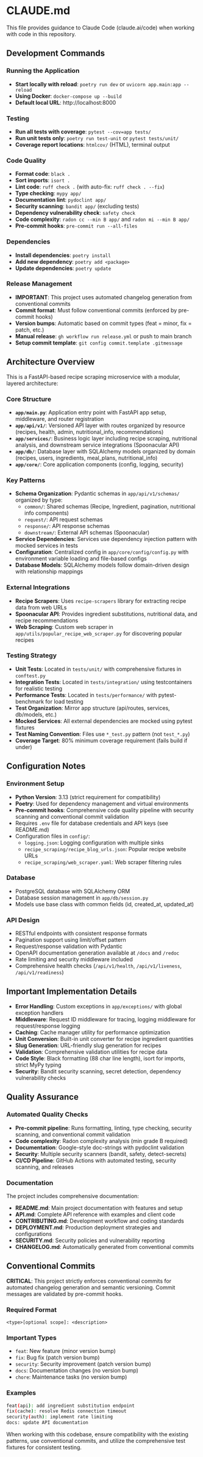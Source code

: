 # CLAUDE.md

This file provides guidance to Claude Code (claude.ai/code) when working with code in this repository.

## Development Commands

### Running the Application
- **Start locally with reload**: `poetry run dev` or `uvicorn app.main:app --reload`
- **Using Docker**: `docker-compose up --build`
- **Default local URL**: http://localhost:8000

### Testing
- **Run all tests with coverage**: `pytest --cov=app tests/`
- **Run unit tests only**: `poetry run test-unit` or `pytest tests/unit/`
- **Coverage report locations**: `htmlcov/` (HTML), terminal output

### Code Quality
- **Format code**: `black .`
- **Sort imports**: `isort .`
- **Lint code**: `ruff check .` (with auto-fix: `ruff check . --fix`)
- **Type checking**: `mypy app/`
- **Documentation lint**: `pydoclint app/`
- **Security scanning**: `bandit app/` (excluding tests)
- **Dependency vulnerability check**: `safety check`
- **Code complexity**: `radon cc --min B app/` and `radon mi --min B app/`
- **Pre-commit hooks**: `pre-commit run --all-files`

### Dependencies
- **Install dependencies**: `poetry install`
- **Add new dependency**: `poetry add <package>`
- **Update dependencies**: `poetry update`

### Release Management
- **IMPORTANT**: This project uses automated changelog generation from conventional commits
- **Commit format**: Must follow conventional commits (enforced by pre-commit hooks)
- **Version bumps**: Automatic based on commit types (feat = minor, fix = patch, etc.)
- **Manual release**: `gh workflow run release.yml` or push to main branch
- **Setup commit template**: `git config commit.template .gitmessage`

## Architecture Overview

This is a FastAPI-based recipe scraping microservice with a modular, layered architecture:

### Core Structure
- **`app/main.py`**: Application entry point with FastAPI app setup, middleware, and router registration
- **`app/api/v1/`**: Versioned API layer with routes organized by resource (recipes, health, admin, nutritional_info, recommendations)
- **`app/services/`**: Business logic layer including recipe scraping, nutritional analysis, and downstream service integrations (Spoonacular API)
- **`app/db/`**: Database layer with SQLAlchemy models organized by domain (recipes, users, ingredients, meal_plans, nutritional_info)
- **`app/core/`**: Core application components (config, logging, security)

### Key Patterns
- **Schema Organization**: Pydantic schemas in `app/api/v1/schemas/` organized by type:
  - `common/`: Shared schemas (Recipe, Ingredient, pagination, nutritional info components)
  - `request/`: API request schemas
  - `response/`: API response schemas
  - `downstream/`: External API schemas (Spoonacular)
- **Service Dependencies**: Services use dependency injection pattern with mocked services in tests
- **Configuration**: Centralized config in `app/core/config/config.py` with environment variable loading and file-based configs
- **Database Models**: SQLAlchemy models follow domain-driven design with relationship mappings

### External Integrations
- **Recipe Scrapers**: Uses `recipe-scrapers` library for extracting recipe data from web URLs
- **Spoonacular API**: Provides ingredient substitutions, nutritional data, and recipe recommendations
- **Web Scraping**: Custom web scraper in `app/utils/popular_recipe_web_scraper.py` for discovering popular recipes

### Testing Strategy
- **Unit Tests**: Located in `tests/unit/` with comprehensive fixtures in `conftest.py`
- **Integration Tests**: Located in `tests/integration/` using testcontainers for realistic testing
- **Performance Tests**: Located in `tests/performance/` with pytest-benchmark for load testing
- **Test Organization**: Mirror app structure (api/routes, services, db/models, etc.)
- **Mocked Services**: All external dependencies are mocked using pytest fixtures
- **Test Naming Convention**: Files use `*_test.py` pattern (not `test_*.py`)
- **Coverage Target**: 80% minimum coverage requirement (fails build if under)

## Configuration Notes

### Environment Setup
- **Python Version**: 3.13 (strict requirement for compatibility)
- **Poetry**: Used for dependency management and virtual environments
- **Pre-commit hooks**: Comprehensive code quality pipeline with security scanning and conventional commit validation
- Requires `.env` file for database credentials and API keys (see README.md)
- Configuration files in `config/`:
  - `logging.json`: Logging configuration with multiple sinks
  - `recipe_scraping/recipe_blog_urls.json`: Popular recipe website URLs
  - `recipe_scraping/web_scraper.yaml`: Web scraper filtering rules

### Database
- PostgreSQL database with SQLAlchemy ORM
- Database session management in `app/db/session.py`
- Models use base class with common fields (id, created_at, updated_at)

### API Design
- RESTful endpoints with consistent response formats
- Pagination support using limit/offset pattern
- Request/response validation with Pydantic
- OpenAPI documentation generation available at `/docs` and `/redoc`
- Rate limiting and security middleware included
- Comprehensive health checks (`/api/v1/health`, `/api/v1/liveness`, `/api/v1/readiness`)

## Important Implementation Details

- **Error Handling**: Custom exceptions in `app/exceptions/` with global exception handlers
- **Middleware**: Request ID middleware for tracing, logging middleware for request/response logging
- **Caching**: Cache manager utility for performance optimization
- **Unit Conversion**: Built-in unit converter for recipe ingredient quantities
- **Slug Generation**: URL-friendly slug generation for recipes
- **Validation**: Comprehensive validation utilities for recipe data
- **Code Style**: Black formatting (88 char line length), isort for imports, strict MyPy typing
- **Security**: Bandit security scanning, secret detection, dependency vulnerability checks

## Quality Assurance

### Automated Quality Checks
- **Pre-commit pipeline**: Runs formatting, linting, type checking, security scanning, and conventional commit validation
- **Code complexity**: Radon complexity analysis (min grade B required)
- **Documentation**: Google-style doc-strings with pydoclint validation
- **Security**: Multiple security scanners (bandit, safety, detect-secrets)
- **CI/CD Pipeline**: GitHub Actions with automated testing, security scanning, and releases

### Documentation
The project includes comprehensive documentation:
- **README.md**: Main project documentation with features and setup
- **API.md**: Complete API reference with examples and client code
- **CONTRIBUTING.md**: Development workflow and coding standards
- **DEPLOYMENT.md**: Production deployment strategies and configurations
- **SECURITY.md**: Security policies and vulnerability reporting
- **CHANGELOG.md**: Automatically generated from conventional commits

## Conventional Commits

**CRITICAL**: This project strictly enforces conventional commits for automated changelog generation and semantic versioning. Commit messages are validated by pre-commit hooks.

### Required Format
```
<type>[optional scope]: <description>
```

### Important Types
- `feat`: New feature (minor version bump)
- `fix`: Bug fix (patch version bump)
- `security`: Security improvement (patch version bump)
- `docs`: Documentation changes (no version bump)
- `chore`: Maintenance tasks (no version bump)

### Examples
```bash
feat(api): add ingredient substitution endpoint
fix(cache): resolve Redis connection timeout
security(auth): implement rate limiting
docs: update API documentation
```

When working with this codebase, ensure compatibility with the existing patterns, use conventional commits, and utilize the comprehensive test fixtures for consistent testing.
